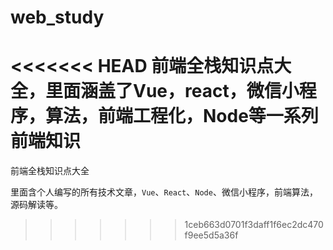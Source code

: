 # web_study
<<<<<<< HEAD
前端全栈知识点大全，里面涵盖了Vue，react，微信小程序，算法，前端工程化，Node等一系列前端知识
=======
前端全栈知识点大全

里面含个人编写的所有技术文章，`Vue`、`React`、`Node`、微信小程序，前端算法，源码解读等。
>>>>>>> 1ceb663d0701f3daff1f6ec2dc470f9ee5d5a36f
